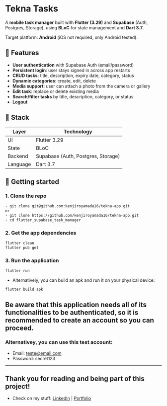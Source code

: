 # Tekna Tasks

A **mobile task manager** built with **Flutter (3.29)** and **Supabase** (Auth, Postgres, Storage), using **BLoC** for state management and **Dart 3.7**.

Target platform: **Android** (iOS not required, only Android tested).

## 🚀 Features

- **User authentication** with Supabase Auth (email/password)
- **Persistent login**: user stays signed in across app restarts
- **CRUD tasks**: title, description, expiry date, category, status
- **Dynamic categories**: create, edit, delete
- **Media support**: user can attach a photo from the camera or gallery
- **Edit task**: replace or delete existing media
- **Search/filter tasks** by title, description, category, or status
- **Logout**

## 🧱 Stack

| Layer          | Technology            |
|----------------|------------------------|
| UI             | Flutter 3.29 |
| State          | BLoC        |
| Backend        | Supabase (Auth, Postgres, Storage) |
| Language       | Dart 3.7              |

## 🔧 Getting started

### 1. Clone the repo

```bash
- git clone git@github.com:kenjiroyamada16/tekna-app.git
or
- git clone https://github.com/kenjiroyamada16/tekna-app.git
- cd flutter_supabase_task_manager
```

### 2. Get the app dependencies

```bash
flutter clean
flutter pub get
```

### 3. Run the application

```bash
flutter run
```

- Alternatively, you can build an apk and run it on your physical device:

```bash
flutter build apk
```

## Be aware that this application needs all of its functionalities to be authenticated, so it is recommended to create an account so you can proceed.

### Alternativey, you can use this test account:
- Email: teste@email.com
- Password: secret123

---

## Thank you for reading and being part of this project!
- Check on my stuff: [LinkedIn](https://www.linkedin.com/in/nicolas-yamada/) | [Portfolio](https://nicyamada.com)